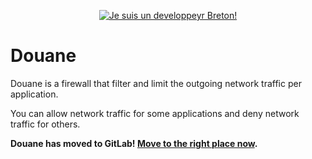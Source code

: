 <p align="center">
  <a href="http://blog.zedroot.org/" target="_blank">
    <img src="https://gitlab.com/zedtux/gpair/raw/master/media/developpeur_breton_logo.png" alt="Je suis un developpeyr Breton!"/>
  </a>
</p>

# Douane

Douane is a firewall that filter and limit the outgoing network traffic per application.

You can allow network traffic for some applications and deny network traffic for others.

**Douane has moved to GitLab! [Move to the right place now](https://gitlab.com/douaneapp/Douane).**
